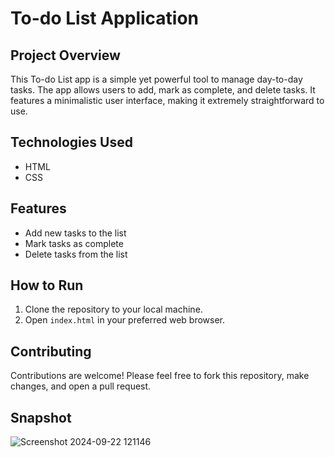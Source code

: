 # To-do List Application

## Project Overview
This To-do List app is a simple yet powerful tool to manage day-to-day tasks. The app allows users to add, mark as complete, and delete tasks. It features a minimalistic user interface, making it extremely straightforward to use.

## Technologies Used
- HTML
- CSS

## Features
- Add new tasks to the list
- Mark tasks as complete
- Delete tasks from the list

## How to Run
1. Clone the repository to your local machine.
2. Open `index.html` in your preferred web browser.

## Contributing
Contributions are welcome! Please feel free to fork this repository, make changes, and open a pull request.

## Snapshot
![Screenshot 2024-09-22 121146](https://github.com/user-attachments/assets/4c1ac2d1-5915-4402-8855-49d6fe865667)
